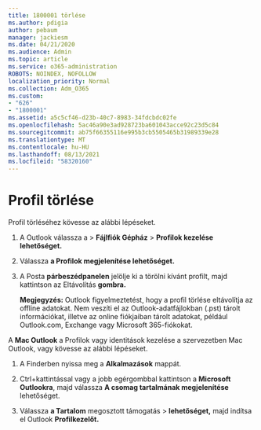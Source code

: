 ```yaml
---
title: 1800001 törlése
ms.author: pdigia
author: pebaum
manager: jackiesm
ms.date: 04/21/2020
ms.audience: Admin
ms.topic: article
ms.service: o365-administration
ROBOTS: NOINDEX, NOFOLLOW
localization_priority: Normal
ms.collection: Adm_O365
ms.custom:
- "626"
- "1800001"
ms.assetid: a5c5cf46-d23b-40c7-8983-34fdcbdc02fe
ms.openlocfilehash: 5ac46a90e3ad928723ba601043acce92c23d5c84
ms.sourcegitcommit: ab75f66355116e995b3cb5505465b31989339e28
ms.translationtype: MT
ms.contentlocale: hu-HU
ms.lasthandoff: 08/13/2021
ms.locfileid: "58320160"
---
```

# <a name="delete-a-profile"></a>Profil törlése

Profil törléséhez kövesse az alábbi lépéseket.
  
1. A Outlook válassza a  \> **Fájlfiók Gépház** \> **Profilok kezelése lehetőséget.**

2. Válassza **a Profilok megjelenítése lehetőséget.**

3. A Posta **párbeszédpanelen** jelölje ki a törölni kívánt profilt, majd kattintson az Eltávolítás **gombra.**

    **Megjegyzés:** Outlook figyelmeztetést, hogy a profil törlése eltávolítja az offline adatokat. Nem veszíti el az Outlook-adatfájlokban (.pst) tárolt információkat, illetve az online fiókjaiban tárolt adatokat, például Outlook.com, Exchange vagy Microsoft 365-fiókokat.
  
A **Mac Outlook** a Profilok [](https://support.office.com/article/fed2a955-74df-4a24-bef6-78a426958c4c.aspx) vagy identitások kezelése a szervezetben Mac Outlook, vagy kövesse az alábbi lépéseket.
  
1. A Finderben nyissa meg a **Alkalmazások** mappát.

2. Ctrl+kattintással vagy a jobb egérgombbal kattintson a **Microsoft Outlookra**, majd válassza **A csomag tartalmának megjelenítése** lehetőséget.

3. Válassza **a Tartalom** megosztott támogatás \> **lehetőséget,** majd indítsa el Outlook **Profilkezelőt.**
